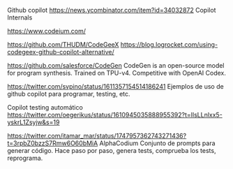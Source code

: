 Github copilot
https://news.ycombinator.com/item?id=34032872
  Copilot Internals

https://www.codeium.com/

https://github.com/THUDM/CodeGeeX
https://blog.logrocket.com/using-codegeex-github-copilot-alternative/

https://github.com/salesforce/CodeGen
CodeGen is an open-source model for program synthesis. Trained on TPU-v4. Competitive with OpenAI Codex.

https://twitter.com/svpino/status/1611357154514186241
Ejemplos de uso de github copilot para programar, testing, etc.

Copilot testing automático
https://twitter.com/oegerikus/status/1610945035888955392?t=lIsLLnlxx5-yskrL1Zsyjw&s=19


https://twitter.com/itamar_mar/status/1747957362743271436?t=3rpbZ0bzzS7Rmw6O60bMiA
AlphaCodium
Conjunto de prompts para generar código.
Hace paso por paso, genera tests, comprueba los tests, reprograma.
